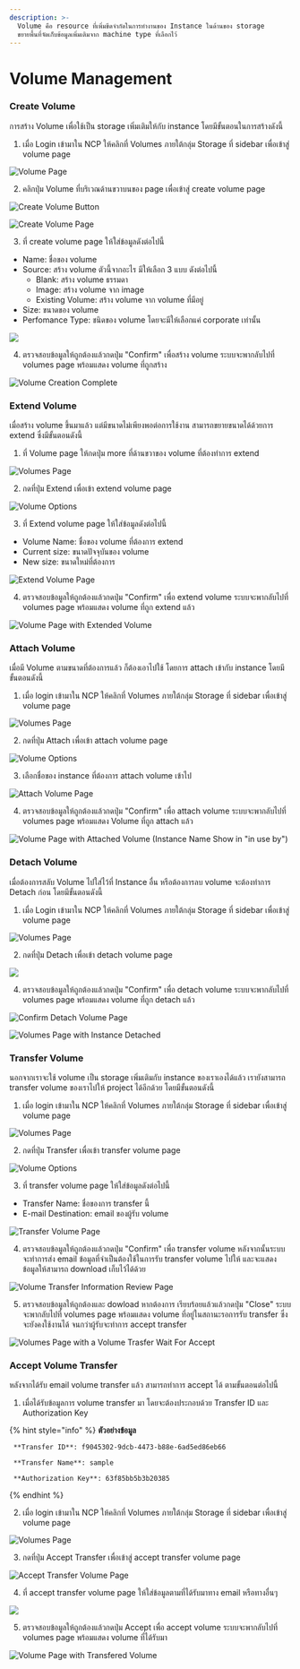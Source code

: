 ```yaml
---
description: >-
  Volume คือ resource ที่เพิ่มขีดจำกัดในการทำงานของ Instance ในด้านของ storage
  ขยายพื้นที่จัดเก็บข้อมูลเพิ่มเติมจาก machine type ที่เลือกไว้
---
```


# Volume Management

### Create Volume

การสร้าง Volume เพื่อใช้เป็น storage เพิ่มเติมให้กับ instance โดยมีขั้นตอนในการสร้างดังนี้

1. เมื่อ Login เข้ามาใน NCP ให้คลิกที่ Volumes ภายใต้กลุ่ม Storage ที่ sidebar เพื่อเข้าสู่ volume page

![Volume Page](../.gitbook/assets/volume1.png)

2.  คลิกปุ่ม Volume ที่บริเวณด้านขวาบนของ page เพื่อเข้าสู่ create volume page

![Create Volume Button](../.gitbook/assets/volume2.png)

![Create Volume Page](../.gitbook/assets/volume3.png)

3. ที่ create volume page ให้ใส่ข้อมูลดังต่อไปนี้

* Name: ชื่อของ volume
* Source: สร้าง volume ตัวนี้จากอะไร มีให้เลือก 3 แบบ ดังต่อไปนี้
  * Blank:  สร้าง volume ธรรมดา
  * Image: สร้าง volume จาก image
  * Existing Volume: สร้าง volume จาก volume ที่มีอยู่
* Size: ขนาดของ volume
* Perfomance Type: ชนิดของ volume โดยจะมีให้เลือกแค่ corporate เท่านั้น

![](../.gitbook/assets/volume4.png)

4. ตรวจสอบข้อมูลให้ถูกต้องแล้วกดปุ่ม "Confirm" เพื่อสร้าง volume ระบบจะพากลับไปที่ volumes page พร้อมแสดง volume ที่ถูกสร้าง

![Volume Creation Complete](../.gitbook/assets/volume5.png)

### Extend Volume

เมื่อสร้าง volume ขึ้นมาแล้ว แต่มีขนาดไม่เพียงพอต่อการใช้งาน สามารถขยายขนาดได้ด้วยการ extend ซึ่งมีขั้นตอนดังนี้

1. ที่ Volume page ให้กดปุ่ม more ที่ด้านขวาของ volume ที่ต้องทำการ extend

![Volumes Page](../.gitbook/assets/volume5%20%281%29.png)

2. กดที่ปุ่ม Extend เพื่อเข้า extend volume page

![Volume Options](../.gitbook/assets/volume7.png)

3. ที่ Extend volume page ให้ใส่ข้อมูลดังต่อไปนี้

* Volume Name: ชื่อของ volume ที่ต้องการ extend
* Current size: ขนาดปัจจุบันของ volume
* New size: ขนาดใหม่ที่ต้องการ

![Extend Volume Page](../.gitbook/assets/volume8.png)

4. ตรวจสอบข้อมูลให้ถูกต้องแล้วกดปุ่ม "Confirm" เพื่อ extend volume ระบบจะพากลับไปที่ volumes page พร้อมแสดง volume ที่ถูก extend แล้ว

![Volume Page with Extended Volume](../.gitbook/assets/volume9.png)

### Attach Volume

เมื่อมี Volume ตามขนาดที่ต้องการแล้ว ก็ต้องเอาไปใช้ โดยการ attach เข้ากับ instance โดยมีขั้นตอนดังนี้

1.  เมื่อ login เข้ามาใน NCP ให้คลิกที่ Volumes ภายใต้กลุ่ม Storage ที่ sidebar เพื่อเข้าสู่ volume page

![Volumes Page](../.gitbook/assets/volume9.png)

2. กดที่ปุ่ม Attach เพื่อเข้า attach volume page

![Volume Options](../.gitbook/assets/volume7.png)

3. เลือกชื่อของ instance ที่ต้องการ attach volume เข้าไป

![Attach Volume Page](../.gitbook/assets/volume10.png)

4. ตรวจสอบข้อมูลให้ถูกต้องแล้วกดปุ่ม "Confirm" เพื่อ attach volume ระบบจะพากลับไปที่ volumes page พร้อมแสดง Volume ที่ถูก attach แล้ว

![Volume Page with Attached Volume \(Instance Name Show in &quot;in use by&quot;\)](../.gitbook/assets/volume11.png)

### Detach Volume

เมื่อต้องการสลับ Volume ไปใส่ไว้ที่ Instance อื่น หรือต้องการลบ volume จะต้องทำการ Detach ก่อน โดยมีขั้นตอนดังนี้

1.  เมื่อ Login เข้ามาใน NCP ให้คลิกที่ Volumes ภายใต้กลุ่ม Storage ที่ sidebar เพื่อเข้าสู่ volume page

![Volumes Page](../.gitbook/assets/volume9.png)

2. กดที่ปุ่ม Detach เพื่อเข้า detach volume page

![](../.gitbook/assets/volume12.png)

4. ตรวจสอบข้อมูลให้ถูกต้องแล้วกดปุ่ม "Confirm" เพื่อ detach volume ระบบจะพากลับไปที่ volumes page พร้อมแสดง volume ที่ถูก detach แล้ว

![Confirm Detach Volume Page](../.gitbook/assets/volume13.png)

![Volumes Page with Instance Detached](../.gitbook/assets/volume14.png)

### Transfer Volume

นอกจากเราจะใช้ volume เป็น storage เพิ่มเติมกับ instance ของเราเองได้แล้ว เรายังสามารถ transfer volume ของเราไปให้ project ได้อีกด้วย โดยมีขั้นตอนดังนี้

1.  เมื่อ login เข้ามาใน NCP ให้คลิกที่ Volumes ภายใต้กลุ่ม Storage ที่ sidebar เพื่อเข้าสู่ volume page

![Volumes Page](../.gitbook/assets/volume9.png)

2. กดที่ปุ่ม Transfer เพื่อเข้า transfer volume page

![Volume Options](../.gitbook/assets/volume7.png)

3. ที่ transfer volume page ให้ใส่ข้อมูลดังต่อไปนี้

* Transfer Name: ชื่อของการ transfer นี้
* E-mail Destination: email ของผู้รับ volume

![Transfer Volume Page](../.gitbook/assets/volume14-1.png)

4. ตรวจสอบข้อมูลให้ถูกต้องแล้วกดปุ่ม "Confirm" เพื่อ transfer volume หลังจากนั้นระบบจะทำการส่ง email ข้อมูลที่จำเป็นต้องใช้ในการรับ transfer volume ไปให้ และจะแสดงข้อมูลให้สามารถ download เก็บไว้ได้ด้วย

![Volume Transfer Information Review Page](../.gitbook/assets/volume16.png)

5.  ตรวจสอบข้อมูลให้ถูกต้องและ dowload หากต้องการ เรียบร้อยแล้วแล้วกดปุ่ม "Close" ระบบจะพากลับไปที่ volumes page พร้อมแสดง volume ที่อยู่ในสถานะรอการรับ transfer ซึ่งจะยังคงใช้งานได้ จนกว่าผู้รับจะทำการ accept transfer

![Volumes Page with a Volume Trasfer Wait For Accept](../.gitbook/assets/volume17.png)

### Accept Volume Transfer

หลังจากได้รับ email volume transfer แล้ว สามารถทำการ accept ได้ ตามขั้นตอนต่อไปนี้

1. เมื่อได้รับข้อมูลการ volume transfer มา โดยจะต้องประกอบด้วย Transfer ID และ Authorization Key 

{% hint style="info" %}
**ตัวอย่างข้อมูล**

     **Transfer ID**: f9045302-9dcb-4473-b88e-6ad5ed86eb66

     **Transfer Name**: sample

     **Authorization Key**: 63f85bb5b3b20385
{% endhint %}

2. เมื่อ login เข้ามาใน NCP ให้คลิกที่ Volumes ภายใต้กลุ่ม Storage ที่ sidebar เพื่อเข้าสู่ volume page

![Volumes Page](../.gitbook/assets/volume9.png)

3. กดที่ปุ่ม Accept Transfer เพื่อเข้าสู่ accept transfer volume page

![Accept Transfer Volume Page](../.gitbook/assets/volume18.png)

4. ที่ accept transfer volume page ให้ใส่ข้อมูลตามที่ได้รับมาทาง email หรือทางอื่นๆ

![](../.gitbook/assets/volume19.png)

5. ตรวจสอบข้อมูลให้ถูกต้องแล้วกดปุ่ม Accept เพื่อ accept volume ระบบจะพากลับไปที่ volumes page พร้อมแสดง volume ที่ได้รับมา

![Volume Page with Transfered Volume](../.gitbook/assets/volume19-1.png)


